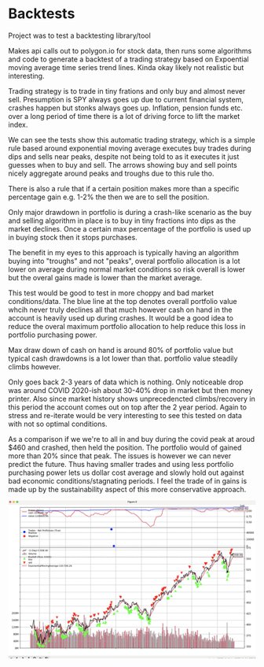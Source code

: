 # Backtests

Project was to test a backtesting library/tool 

Makes api calls out to polygon.io for stock data, then runs some algorithms and code to generate a backtest of a trading strategy based on Expoential moving average time series trend lines. Kinda okay likely not realistic but interesting.

Trading strategy is to trade in tiny frations and only buy and almost never sell. Presumption is SPY always goes up due to current financial system, crashes happen but stonks always goes up. Inflation, pension funds etc. over a long period of time there is a lot of driving force to lift the market index. 

We can see the tests show this automatic trading strategy, which is a simple rule based around exponential moving average executes buy trades during dips and sells near peaks, despite not being told to as it executes it just guesses when to buy and sell. The arrows showing buy and sell points nicely aggregate around peaks and troughs due to this rule tho.

There is also a rule that if a certain position makes more than a specific percentage gain e.g. 1-2% the then we are to sell the position.

Only major drawdown in portfolio is during a crash-like scenario as the buy and selling algorithm in place is to buy in tiny fractions into dips as the market declines. Once a certain max percentage of the portfolio is used up in buying stock then it stops purchases. 

The benefit in my eyes to this approach is typically having an algorithm buying into "troughs" and not "peaks", overal portfolio allocation is a lot lower on average during normal market conditions so risk overall is lower but the overal gains made is lower than the market average. 

This test would be good to test in more choppy and bad market conditions/data. The blue line at the top denotes overall portfolio value whcih never truly declines all that much however cash on hand in the account is heavily used up during crashes. It would be a good idea to reduce the overal maximum portfolio allocation to help reduce this loss in portfolio purchasing power.

Max draw down of cash on hand is around 80% of portfolio value but typical cash drawdowns is a lot lower than that. portfolio value steadily climbs however.

Only goes back 2-3 years of data which is nothing. Only noticeable drop was around COVID 2020-ish about 30-40% drop in market but then money printer. Also since market history shows unprecedencted climbs/recovery in this period the account comes out on top after the 2 year period. Again to stress and re-iterate would be very interesting to see this tested on data with not so optimal conditions.

As a comparison if we we're to all in and buy during the covid peak at aroud $460 and crashed, then held the position. The portfolio would of gained more than 20% since that peak. The issues is however we can never predict the future. Thus having smaller trades and using less portfolio purchasing power lets us dollar cost average and slowly hold out against bad economic conditions/stagnating periods. I feel the trade of in gains is made up by the sustainability aspect of this more conservative approach.


![Alt text](./images/example_1.png)
